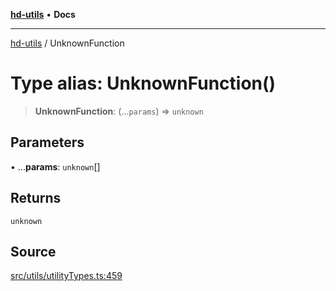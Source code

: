 [**hd-utils**](../README.md) • **Docs**

***

[hd-utils](../globals.md) / UnknownFunction

# Type alias: UnknownFunction()

> **UnknownFunction**: (...`params`) => `unknown`

## Parameters

• ...**params**: `unknown`[]

## Returns

`unknown`

## Source

[src/utils/utilityTypes.ts:459](https://github.com/AhmadHddad/h-utils/blob/b1dfa95e218c9605f39fc234662ef50e62fadcb8/src/utils/utilityTypes.ts#L459)
